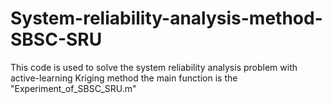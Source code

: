 # System-reliability-analysis-method-SBSC-SRU
This code is used to solve the system reliability analysis problem with active-learning Kriging method
the main function is the "Experiment_of_SBSC_SRU.m"
